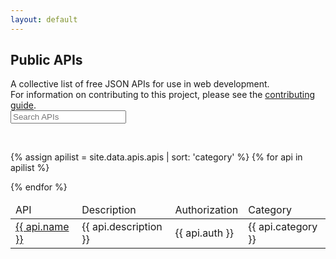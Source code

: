 ```yaml
---
layout: default
---
```


<div class="page-head">
<h2> Public APIs</h2>  
A collective list of free JSON APIs for use in web development.  
<br>  
For information on contributing to this project, please see the <a href="/contribute">contributing guide</a>.
</div>

<!-- search input results -->
<form>
<div id="search-wrapper" class="form-group">
	<label for="jetsSearch">
	  <i class="search icon"></i>
	</label>
	<input type="search" class="form-control" id="jetsSearch" placeholder="Search APIs" autocomplete="off" spellcheck="false" tabindex="0">
</div>
 </form>
 
<br>

<div class="container">

<div class="row">
<table class="table table-hover col-sm-12">
  <thead>
	<tr class="tbl-head">
	  <td>API</td>
	  <td>Description</td>
	  <td>Authorization</td>
	  <td>Category</td>
	</tr>
  </thead>
  <tbody id="jetsContent">
 
{% assign apilist = site.data.apis.apis | sort: 'category' %}
{% for api in apilist %}
	<tr>
		<td><a href="{{ api.link }}"> {{ api.name }} </a></td>
		<td>{{ api.description }}</td>
		<td>{{ api.auth }}</td>
		<td>{{ api.category }} </td>
	</tr> 
{% endfor %}
  </tbody>
</table>
</div>
</div>


<script type="text/javascript">
var jets = new Jets({
  searchTag: '#jetsSearch',
  contentTag: '#jetsContent',
  columns: [0,1,3], 
});
</script>


